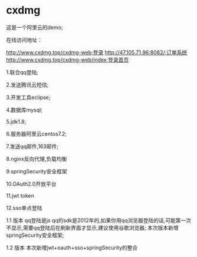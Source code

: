 # cxdmg
这是一个阿里云的demo;

在线访问地址：
  
  http://www.cxdmg.top/cxdmg-web;登录
  http://47.105.71.96:8082/;订单系统
  http://www.cxdmg.top/cxdmg-web/index;登录首页

1.联合qq登陆;

2.发送腾讯云短信;

3.开发工具eclipse;

4.数据库mysql;

5.jdk1.8;

6.服务器阿里云centos7.2;

7.发送qq邮件,163邮件;

8.nginx反向代理,负载均衡

9.springSecurity安全框架

10.OAuth2.0开放平台

11.jwt token

12.sso单点登陆


1.1 版本
  qq登陆是js qq的sdk是2012年的,如果你用qq浏览器登陆的话,可能第一次不显示,需要qq登陆后在刷新界面才显示,建议使用谷歌浏览器;
  本次版本新增springSecurity安全框架;
  
1.2 版本
  本次新增jwt+oauth+sso+springSecurity的整合
